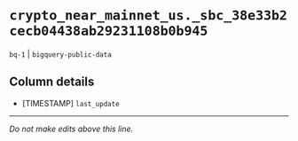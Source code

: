 # `crypto_near_mainnet_us._sbc_38e33b2cecb04438ab29231108b0b945`
`bq-1` | `bigquery-public-data`

## Column details
* [TIMESTAMP] `last_update`

-------------------------------------------------------------------------------
*Do not make edits above this line.*

